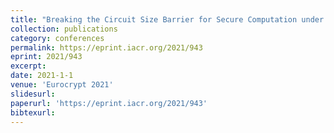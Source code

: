 ```yaml
---
title: "Breaking the Circuit Size Barrier for Secure Computation under Quasi-Polynomial LPN"
collection: publications
category: conferences
permalink: https://eprint.iacr.org/2021/943
eprint: 2021/943
excerpt:
date: 2021-1-1
venue: 'Eurocrypt 2021'
slidesurl:
paperurl: 'https://eprint.iacr.org/2021/943'
bibtexurl:
---
```

